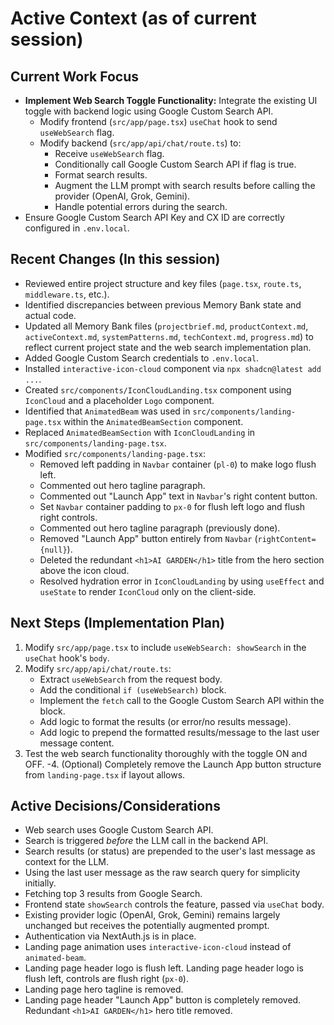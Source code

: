 # Active Context (as of current session)

## Current Work Focus

-   **Implement Web Search Toggle Functionality:** Integrate the existing UI toggle with backend logic using Google Custom Search API.
    -   Modify frontend (`src/app/page.tsx`) `useChat` hook to send `useWebSearch` flag.
    -   Modify backend (`src/app/api/chat/route.ts`) to:
        -   Receive `useWebSearch` flag.
        -   Conditionally call Google Custom Search API if flag is true.
        -   Format search results.
        -   Augment the LLM prompt with search results before calling the provider (OpenAI, Grok, Gemini).
        -   Handle potential errors during the search.
-   Ensure Google Custom Search API Key and CX ID are correctly configured in `.env.local`.

## Recent Changes (In this session)

-   Reviewed entire project structure and key files (`page.tsx`, `route.ts`, `middleware.ts`, etc.).
-   Identified discrepancies between previous Memory Bank state and actual code.
-   Updated all Memory Bank files (`projectbrief.md`, `productContext.md`, `activeContext.md`, `systemPatterns.md`, `techContext.md`, `progress.md`) to reflect current project state and the web search implementation plan.
-   Added Google Custom Search credentials to `.env.local`.
-   Installed `interactive-icon-cloud` component via `npx shadcn@latest add ...`.
-   Created `src/components/IconCloudLanding.tsx` component using `IconCloud` and a placeholder `Logo` component.
-   Identified that `AnimatedBeam` was used in `src/components/landing-page.tsx` within the `AnimatedBeamSection` component.
-   Replaced `AnimatedBeamSection` with `IconCloudLanding` in `src/components/landing-page.tsx`.
-   Modified `src/components/landing-page.tsx`:
    - Removed left padding in `Navbar` container (`pl-0`) to make logo flush left.
    - Commented out hero tagline paragraph.
    - Commented out "Launch App" text in `Navbar`'s right content button.
    - Set `Navbar` container padding to `px-0` for flush left logo and flush right controls.
    - Commented out hero tagline paragraph (previously done).
    - Removed "Launch App" button entirely from `Navbar` (`rightContent={null}`).
    - Deleted the redundant `<h1>AI GARDEN</h1>` title from the hero section above the icon cloud.
    - Resolved hydration error in `IconCloudLanding` by using `useEffect` and `useState` to render `IconCloud` only on the client-side.

## Next Steps (Implementation Plan)

1.  Modify `src/app/page.tsx` to include `useWebSearch: showSearch` in the `useChat` hook's `body`.
2.  Modify `src/app/api/chat/route.ts`:
    -   Extract `useWebSearch` from the request body.
    -   Add the conditional `if (useWebSearch)` block.
    -   Implement the `fetch` call to the Google Custom Search API within the block.
    -   Add logic to format the results (or error/no results message).
    -   Add logic to prepend the formatted results/message to the last user message content.
3.  Test the web search functionality thoroughly with the toggle ON and OFF.
-4.  (Optional) Completely remove the Launch App button structure from `landing-page.tsx` if layout allows.

## Active Decisions/Considerations

-   Web search uses Google Custom Search API.
-   Search is triggered *before* the LLM call in the backend API.
-   Search results (or status) are prepended to the user's last message as context for the LLM.
-   Using the last user message as the raw search query for simplicity initially.
-   Fetching top 3 results from Google Search.
-   Frontend state `showSearch` controls the feature, passed via `useChat` body.
-   Existing provider logic (OpenAI, Grok, Gemini) remains largely unchanged but receives the potentially augmented prompt.
-   Authentication via NextAuth.js is in place.
-   Landing page animation uses `interactive-icon-cloud` instead of `animated-beam`.
-   Landing page header logo is flush left.
    Landing page header logo is flush left, controls are flush right (`px-0`).
-   Landing page hero tagline is removed.
-   Landing page header "Launch App" button is completely removed.
    Redundant `<h1>AI GARDEN</h1>` hero title removed. 